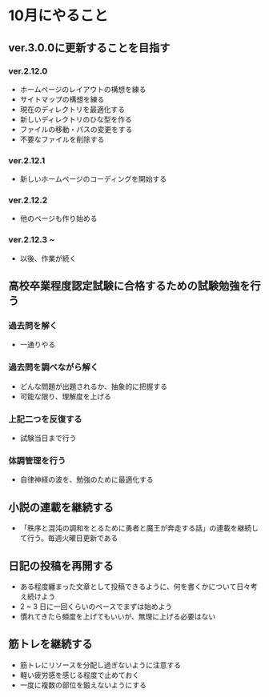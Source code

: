 # 10月にやること
## ver.3.0.0に更新することを目指す
### ver.2.12.0
- ホームページのレイアウトの構想を練る
- サイトマップの構想を練る
- 現在のディレクトリを最適化する
- 新しいディレクトリのひな型を作る
- ファイルの移動・パスの変更をする
- 不要なファイルを削除する

### ver.2.12.1
- 新しいホームページのコーディングを開始する

### ver.2.12.2
- 他のページも作り始める

### ver.2.12.3 ~
- 以後、作業が続く





## 高校卒業程度認定試験に合格するための試験勉強を行う
### 過去問を解く
- 一通りやる

### 過去問を調べながら解く
- どんな問題が出題されるか、抽象的に把握する
- 可能な限り、理解度を上げる

### 上記二つを反復する
- 試験当日まで行う

### 体調管理を行う 
- 自律神経の波を、勉強のために最適化する





## 小説の連載を継続する
- 「秩序と混沌の調和をとるために勇者と魔王が奔走する話」の連載を継続して行う。毎週火曜日更新である




## 日記の投稿を再開する
- ある程度纏まった文章として投稿できるように、何を書くかについて日々考え続けよう
- 2 ~ 3 日に一回くらいのペースでまずは始めよう
- 慣れてきたら頻度を上げてもいいが、無理に上げる必要はない




## 筋トレを継続する
- 筋トレにリソースを分配し過ぎないように注意する
- 軽い疲労感を感じる程度で止めておく
- 一度に複数の部位を鍛えないようにする